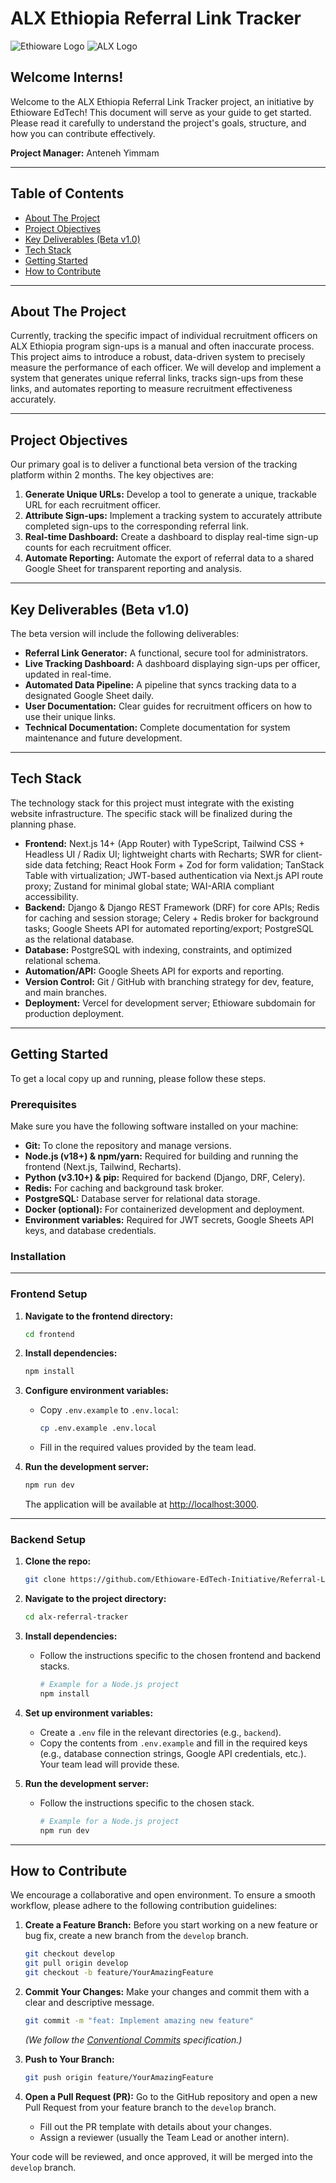 # ALX Ethiopia Referral Link Tracker

![Ethioware Logo](https://ethioware.org/assets/img/logo-mini.png)
![ALX Logo](https://www.alxafrica.com/wp-content/uploads/2023/12/logo-black.svg)

## Welcome Interns!

Welcome to the ALX Ethiopia Referral Link Tracker project, an initiative by Ethioware EdTech! This document will serve as your guide to get started. Please read it carefully to understand the project's goals, structure, and how you can contribute effectively.

**Project Manager:** Anteneh Yimmam

---

## Table of Contents

- [About The Project](#about-the-project)
- [Project Objectives](#project-objectives)
- [Key Deliverables (Beta v1.0)](#key-deliverables-beta-v10)
- [Tech Stack](#tech-stack)
- [Getting Started](#getting-started)
- [How to Contribute](#how-to-contribute)

---

## About The Project

Currently, tracking the specific impact of individual recruitment officers on ALX Ethiopia program sign-ups is a manual and often inaccurate process. This project aims to introduce a robust, data-driven system to precisely measure the performance of each officer. We will develop and implement a system that generates unique referral links, tracks sign-ups from these links, and automates reporting to measure recruitment effectiveness accurately.

---

## Project Objectives

Our primary goal is to deliver a functional beta version of the tracking platform within 2 months. The key objectives are:

1.  **Generate Unique URLs:** Develop a tool to generate a unique, trackable URL for each recruitment officer.
2.  **Attribute Sign-ups:** Implement a tracking system to accurately attribute completed sign-ups to the corresponding referral link.
3.  **Real-time Dashboard:** Create a dashboard to display real-time sign-up counts for each recruitment officer.
4.  **Automate Reporting:** Automate the export of referral data to a shared Google Sheet for transparent reporting and analysis.

---

## Key Deliverables (Beta v1.0)

The beta version will include the following deliverables:

-   **Referral Link Generator:** A functional, secure tool for administrators.
-   **Live Tracking Dashboard:** A dashboard displaying sign-ups per officer, updated in real-time.
-   **Automated Data Pipeline:** A pipeline that syncs tracking data to a designated Google Sheet daily.
-   **User Documentation:** Clear guides for recruitment officers on how to use their unique links.
-   **Technical Documentation:** Complete documentation for system maintenance and future development.

---

## Tech Stack

The technology stack for this project must integrate with the existing website infrastructure. The specific stack will be finalized during the planning phase.


* **Frontend:** Next.js 14+ (App Router) with TypeScript, Tailwind CSS + Headless UI / Radix UI; lightweight charts with Recharts; SWR for client-side data fetching; React Hook Form + Zod for form validation; TanStack Table with virtualization; JWT-based authentication via Next.js API route proxy; Zustand for minimal global state; WAI-ARIA compliant accessibility.
* **Backend:** Django & Django REST Framework (DRF) for core APIs; Redis for caching and session storage; Celery + Redis broker for background tasks; Google Sheets API for automated reporting/export; PostgreSQL as the relational database.
* **Database:** PostgreSQL with indexing, constraints, and optimized relational schema.
* **Automation/API:** Google Sheets API for exports and reporting.
* **Version Control:** Git / GitHub with branching strategy for dev, feature, and main branches.
* **Deployment:** Vercel for development server; Ethioware subdomain for production deployment.


---

## Getting Started

To get a local copy up and running, please follow these steps.

### Prerequisites

Make sure you have the following software installed on your machine:

* **Git:** To clone the repository and manage versions.
* **Node.js (v18+) & npm/yarn:** Required for building and running the frontend (Next.js, Tailwind, Recharts).
* **Python (v3.10+) & pip:** Required for backend (Django, DRF, Celery).
* **Redis:** For caching and background task broker.
* **PostgreSQL:** Database server for relational data storage.
* **Docker (optional):** For containerized development and deployment.
* **Environment variables:** Required for JWT secrets, Google Sheets API keys, and database credentials.


### Installation
---
### Frontend Setup

1. **Navigate to the frontend directory:**
    ```sh
    cd frontend
    ```
2. **Install dependencies:**
    ```sh
    npm install
    ```
3. **Configure environment variables:**
    - Copy `.env.example` to `.env.local`:
      ```sh
      cp .env.example .env.local
      ```
    - Fill in the required values provided by the team lead.

4. **Run the development server:**
    ```sh
    npm run dev
    ```
    The application will be available at [http://localhost:3000](http://localhost:3000).

---

### Backend Setup
1.  **Clone the repo:**
    ```sh
    git clone https://github.com/Ethioware-EdTech-Initiative/Referral-Link-Tracker/
    ```
2.  **Navigate to the project directory:**
    ```sh
    cd alx-referral-tracker
    ```
3.  **Install dependencies:**
    * Follow the instructions specific to the chosen frontend and backend stacks.
        ```sh
        # Example for a Node.js project
        npm install
        ```
4.  **Set up environment variables:**
    * Create a `.env` file in the relevant directories (e.g., `backend`).
    * Copy the contents from `.env.example` and fill in the required keys (e.g., database connection strings, Google API credentials, etc.). Your team lead will provide these.

5.  **Run the development server:**
    * Follow the instructions specific to the chosen stack.
        ```sh
        # Example for a Node.js project
        npm run dev
        ```

---

## How to Contribute

We encourage a collaborative and open environment. To ensure a smooth workflow, please adhere to the following contribution guidelines:

1.  **Create a Feature Branch:** Before you start working on a new feature or bug fix, create a new branch from the `develop` branch.
    ```sh
    git checkout develop
    git pull origin develop
    git checkout -b feature/YourAmazingFeature
    ```
2.  **Commit Your Changes:** Make your changes and commit them with a clear and descriptive message.
    ```sh
    git commit -m "feat: Implement amazing new feature"
    ```
    *(We follow the [Conventional Commits](https://www.conventionalcommits.org/en/v1.0.0/) specification.)*

3.  **Push to Your Branch:**
    ```sh
    git push origin feature/YourAmazingFeature
    ```
4.  **Open a Pull Request (PR):** Go to the GitHub repository and open a new Pull Request from your feature branch to the `develop` branch.
    * Fill out the PR template with details about your changes.
    * Assign a reviewer (usually the Team Lead or another intern).

Your code will be reviewed, and once approved, it will be merged into the `develop` branch.
